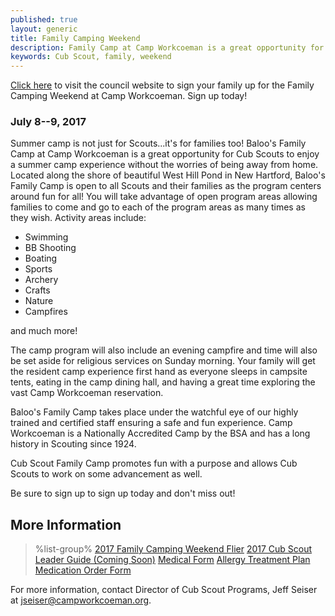 ```yaml
---
published: true
layout: generic
title: Family Camping Weekend
description: Family Camp at Camp Workcoeman is a great opportunity for Cub Scouts to enjoy a summer camp experience without the worries of being away from home.
keywords: Cub Scout, family, weekend
---
```


<div class="alert alert-info">
<a href="{{ site.url }}/#">Click here</a> to visit the council website to sign your family up for the Family Camping Weekend at Camp Workcoeman. Sign up today!
</div>

### July 8--9, 2017

Summer camp is not just for Scouts...it's for families too! Baloo's Family Camp
at Camp Workcoeman is a great opportunity for Cub Scouts to enjoy a summer camp
experience without the worries of being away from home. Located along the shore
of beautiful West Hill Pond in New Hartford, Baloo's Family Camp is open to all
Scouts and their families as the program centers around fun for all! You will
take advantage of open program areas allowing families to come and go to each
of the program areas as many times as they wish. Activity areas include:

* Swimming
* BB Shooting
* Boating
* Sports
* Archery
* Crafts
* Nature
* Campfires

and much more!

The camp program will also include an evening campfire and time will also be
set aside for religious services on Sunday morning. Your family will get the
resident camp experience first hand as everyone sleeps in campsite tents,
eating in the camp dining hall, and having a great time exploring the vast Camp
Workcoeman reservation.

Baloo's Family Camp takes place under the watchful eye of our highly trained
and certified staff ensuring a safe and fun experience. Camp Workcoeman is a
Nationally Accredited Camp by the BSA and has a long history in Scouting since
1924.

Cub Scout Family Camp promotes fun with a purpose and allows Cub Scouts to work
on some advancement as well.

Be sure to sign up to sign up today and don't miss out!

## More Information

> %list-group%
> <a href="{{ site.url }}/pdf/2017/2017-cub-family-weekend.pdf" class="list-group-item">2017 Family Camping Weekend Flier</a>
> <a href="{{ site.url }}/#" class="list-group-item">2017 Cub Scout Leader Guide (Coming Soon)</a>
> <a href="{{ site.url }}/pdf/2015/health-form.pdf" class="list-group-item">Medical Form</a>
> <a href="{{ site.url }}/pdf/2014/2011_Med-AllergeyTreatment.pdf" class="list-group-item">Allergy Treatment Plan</a>
> <a href="{{ site.url }}/pdf/2015/med-admin.pdf" class="list-group-item">Medication Order Form</a>

For more information, contact Director of Cub Scout Programs, Jeff Seiser at
[jseiser@campworkcoeman.org](mailto:jseiser@campworkcoeman.org).
